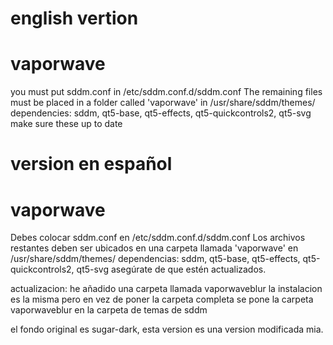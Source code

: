 # english vertion
# vaporwave
you must put sddm.conf in /etc/sddm.conf.d/sddm.conf
The remaining files must be placed in a folder called 'vaporwave' in /usr/share/sddm/themes/
dependencies: sddm, qt5-base, qt5-effects, qt5-quickcontrols2, qt5-svg
make sure these up to date

# version en español
# vaporwave
Debes colocar sddm.conf en /etc/sddm.conf.d/sddm.conf
Los archivos restantes deben ser ubicados en una carpeta llamada 'vaporwave' en /usr/share/sddm/themes/
dependencias: sddm, qt5-base, qt5-effects, qt5-quickcontrols2, qt5-svg
asegúrate de que estén actualizados.

actualizacion: he añadido una carpeta llamada vaporwaveblur 
la instalacion es la misma pero en vez de poner la carpeta completa se pone la carpeta vaporwaveblur en la carpeta de temas de sddm

el fondo original es sugar-dark, esta version es una version modificada mia.
